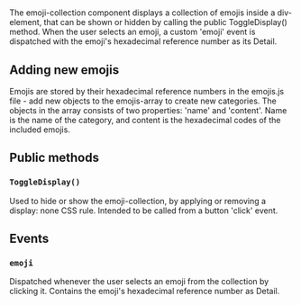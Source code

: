 # <emoji-collection>
The emoji-collection component displays a collection of emojis inside a div-element, that can be shown or hidden by calling the public ToggleDisplay() method. When the user selects an emoji, a custom 'emoji' event is dispatched with the emoji's hexadecimal reference number as its Detail.

## Adding new emojis
Emojis are stored by their hexadecimal reference numbers in the emojis.js file - add new objects to the emojis-array to create new categories.
The objects in the array consists of two properties: 'name' and 'content'. Name is the name of the category, and content is the hexadecimal codes of the included emojis.

## Public methods

### `ToggleDisplay()`
Used to hide or show the emoji-collection, by applying or removing a display: none CSS rule. Intended to be called from a button 'click' event.

## Events

### `emoji`
Dispatched whenever the user selects an emoji from the collection by clicking it. Contains the emoji's hexadecimal reference number as Detail.
